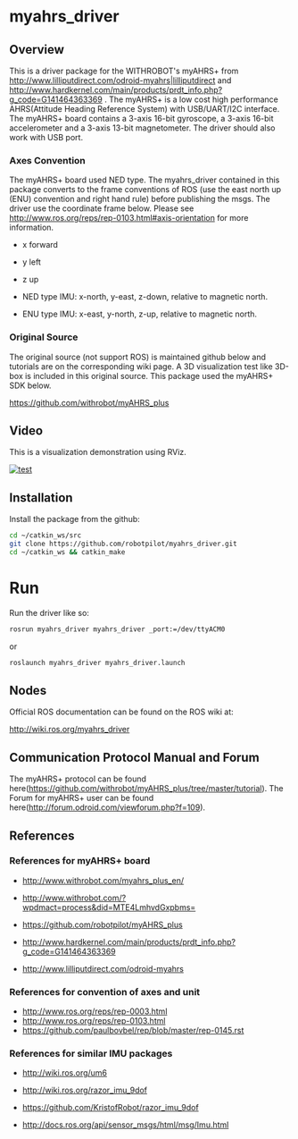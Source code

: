 # myahrs_driver

## Overview

This is a driver package for the WITHROBOT's myAHRS+ from http://www.lilliputdirect.com/odroid-myahrs|lilliputdirect and http://www.hardkernel.com/main/products/prdt_info.php?g_code=G141464363369 . The myAHRS+ is a low cost high performance AHRS(Attitude Heading Reference System) with USB/UART/I2C interface. The myAHRS+ board contains a 3-axis 16-bit gyroscope, a 3-axis 16-bit accelerometer and a 3-axis 13-bit magnetometer. The driver should also work with USB port.

### Axes Convention

The myAHRS+ board used NED type. The myahrs_driver contained in this package converts to the frame conventions of ROS (use the east north up (ENU) convention and right hand rule) before publishing the msgs. The driver use the coordinate frame below. Please see http://www.ros.org/reps/rep-0103.html#axis-orientation for more information.

 * x forward
 * y left
 * z up


 * NED type IMU: x-north, y-east, z-down, relative to magnetic north.
 * ENU type IMU: x-east, y-north, z-up, relative to magnetic north.

### Original Source

The original source (not support ROS) is maintained github below and tutorials are on the corresponding wiki page. A 3D visualization test like 3D-box is included in this original source. This package used the myAHRS+ SDK below.

https://github.com/withrobot/myAHRS_plus

## Video

This is a visualization demonstration using RViz.

[![test](http://img.youtube.com/vi/j5v5fKppcQo/0.jpg)](http://www.youtube.com/watch?v=j5v5fKppcQo)

## Installation

Install the package from the github:

```sh
cd ~/catkin_ws/src
git clone https://github.com/robotpilot/myahrs_driver.git
cd ~/catkin_ws && catkin_make
```

# Run

Run the driver like so:

```sh
rosrun myahrs_driver myahrs_driver _port:=/dev/ttyACM0
```

or

```sh
roslaunch myahrs_driver myahrs_driver.launch
```

## Nodes

Official ROS documentation can be found on the ROS wiki at:

http://wiki.ros.org/myahrs_driver


## Communication Protocol Manual and Forum

The myAHRS+ protocol can be found here(https://github.com/withrobot/myAHRS_plus/tree/master/tutorial). The Forum for myAHRS+ user can be found here(http://forum.odroid.com/viewforum.php?f=109).


## References

### References for myAHRS+ board

* http://www.withrobot.com/myahrs_plus_en/
* http://www.withrobot.com/?wpdmact=process&did=MTE4LmhvdGxpbms=
* https://github.com/robotpilot/myAHRS_plus

* http://www.hardkernel.com/main/products/prdt_info.php?g_code=G141464363369
* http://www.lilliputdirect.com/odroid-myahrs

### References for convention of axes and unit

* http://www.ros.org/reps/rep-0003.html
* http://www.ros.org/reps/rep-0103.html
* https://github.com/paulbovbel/rep/blob/master/rep-0145.rst

### References for similar IMU packages

* http://wiki.ros.org/um6
* http://wiki.ros.org/razor_imu_9dof
* https://github.com/KristofRobot/razor_imu_9dof

* http://docs.ros.org/api/sensor_msgs/html/msg/Imu.html

